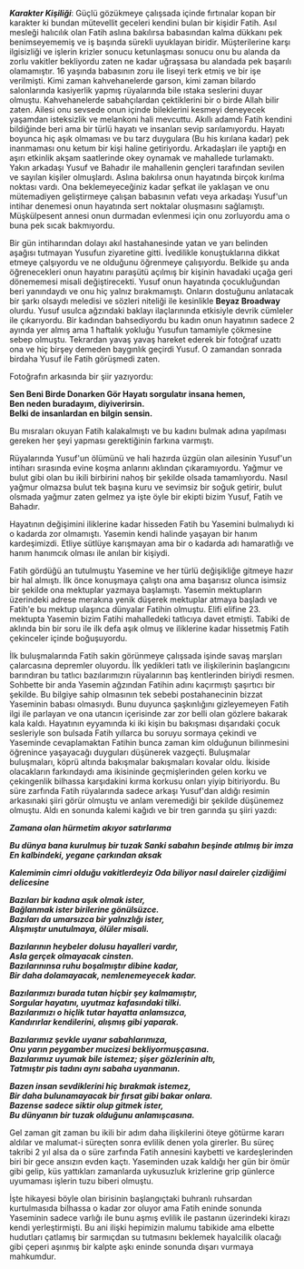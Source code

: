 ***Karakter Kişiliği***: Güçlü gözükmeye çalışsada içinde fırtınalar kopan bir karakter ki bundan mütevellit geceleri kendini bulan bir kişidir Fatih. Asıl mesleği halıcılık olan Fatih aslına bakılırsa babasından kalma dükkanı pek benimseyememiş ve iş başında sürekli uyuklayan biridir. Müşterilerine karşı ilgisizliği ve işlerin krizler sonucu ketunlaşması sonucu onu bu alanda da zorlu vakitler bekliyordu zaten ne kadar uğraşsasa bu alandada pek başarılı olamamıştır. 16 yaşında babasının zoru ile liseyi terk etmiş ve bir işe verilmişti. Kimi zaman kahvehanelerde garson, kimi zaman bilardo salonlarında kasiyerlik yapmış rüyalarında bile ıstaka seslerini duyar olmuştu. Kahvehanelerde sabahçılardan çektiklerini bir o birde Allah bilir zaten. Ailesi onu sevsede onun içinde bileklerini kesmeyi deneyecek yaşamdan isteksizlik ve melankoni hali mevcuttu. Akıllı adamdı Fatih kendini bildiğinde beri ama bir türlü hayatı ve insanları sevip sarılamıyordu. Hayatı boyunca hiç aşık olmaması ve bu tarz duygulara (Bu his kırılana kadar) pek inanmaması onu ketum bir kişi haline getiriyordu. Arkadaşları ile yaptığı en aşırı etkinlik akşam saatlerinde okey oynamak ve mahallede turlamaktı. Yakın arkadaşı Yusuf ve Bahadır ile mahallenin gençleri tarafından sevilen ve sayılan kişiler olmuşlardı. Aslına bakılırsa onun hayatında birçok kırılma noktası vardı. Ona beklemeyeceğiniz kadar şefkat ile yaklaşan ve onu mütemadiyen geliştirmeye çalışan babasının vefatı veya arkadaşı Yusuf'un intihar denemesi onun hayatında sert noktalar oluşmasını sağlamıştı. Müşkülpesent annesi onun durmadan evlenmesi için onu zorluyordu ama o buna pek sıcak bakmıyordu. 

Bir gün intiharından dolayı akıl hastahanesinde yatan ve yarı belinden aşağısı tutmayan Yusufun ziyaretine gitti. İvedilikle konuştuklarına dikkat etmeye çalşıyordu ve ne olduğunu öğrenmeye çalışıyordu. Belkide şu anda öğrenecekleri onun hayatını paraşütü açılmış bir kişinin havadaki uçağa geri dönememesi misali değiştirecekti. Yusuf onun hayatında çocukluğundan beri yanındaydı ve onu hiç yalnız bırakmamıştı. Onların dostuğunu anlatacak bir şarkı olsaydı meledisi ve sözleri niteliği ile kesinlikle **Beyaz Broadway** olurdu. Yusuf usulca ağzındaki baklayı ilaçlarınında etkisiyle devrik cümleler ile çıkarıyordu. Bir kadından bahsediyordu bu kadın onun hayatının sadece 2 ayında yer almış ama 1 haftalık yokluğu Yusufun tamamiyle çökmesine sebep olmuştu. Tekrardan yavaş yavaş hareket ederek bir fotoğraf uzattı ona ve hiç birşey demeden baygınlık geçirdi Yusuf. O zamandan sonrada birdaha Yusuf ile Fatih görüşmedi zaten. 

Fotoğrafın arkasında bir şiir yazıyordu:

**Sen Beni Birde Donarken Gör
Hayatı sorgulatır insana hemen,  
Ben neden buradayım, diyiverirsin.  
Belki de insanlardan en bilgin sensin.**

Bu mısraları okuyan Fatih kalakalmıştı ve bu kadını bulmak adına yapılması gereken her şeyi yapması gerektiğinin farkına varmıştı.

Rüyalarında Yusuf'un ölümünü ve hali hazırda üzgün olan ailesinin Yusuf'un intiharı sırasında evine koşma anlarını aklından çıkaramıyordu. Yağmur ve bulut gibi olan bu ikili birbirini nahoş bir şekilde olsada tamamlıyordu. Nasıl yağmur olmazsa bulut tek başına kuru ve sevimsiz bir soğuk getirir, bulut olsmada yağmur zaten gelmez ya işte öyle bir ekipti bizim Yusuf, Fatih ve Bahadır.

Hayatının değişimini iliklerine kadar hisseden Fatih bu Yasemini bulmalıydı ki o kadarda zor olmamıştı. Yasemin kendi halinde yaşayan bir hanım kardeşimizdi. Etliye sütlüye karışmayan ama bir o kadarda adı hamaratlığı ve hanım hanımcık olması ile anılan bir kişiydi. 

Fatih gördüğü an tutulmuştu Yasemine ve her türlü değişikliğe gitmeye hazır bir hal almıştı. İlk önce konuşmaya çalıştı ona ama başarısız olunca isimsiz bir şekilde ona mektuplar yazmaya başlamıştı. Yasemin mektupların üzerindeki adrese merakına yenik düşerek mektuplar atmaya başladı ve Fatih'e bu mektup ulaşınca dünyalar Fatihin olmuştu. Elifi elifine 23. mektupta Yasemin bizim Fatihi mahalledeki tatlıcıya davet etmişti. Tabiki de aklında bin bir soru ile ilk defa aşık olmuş ve iliklerine kadar hissetmiş Fatih çekinceler içinde boğuşuyordu.

İlk buluşmalarında Fatih sakin görünmeye çalışsada işinde savaş marşları çalarcasına depremler oluyordu. İlk yedikleri tatlı ve ilişkilerinin başlangıcını barındıran bu tatlıcı bazılarımızın rüyalarının baş kentlerinden biriydi resmen. Sohbette bir anda Yasemin ağzından Fatihin adını kaçırmıştı şaşırtıcı bir şekilde. Bu bilgiye sahip olmasının tek sebebi postahanecinin bizzat Yaseminin babası olmasıydı. Bunu duyunca şaşkınlığını gizleyemeyen Fatih ilgi ile parlayan ve ona utancın içerisinde zar zor belli olan gözlere bakarak kala kaldı. Hayatının eyyamında ki iki kişin bu bakışması dışarıdaki çocuk sesleriyle son bulsada Fatih yıllarca bu soruyu sormaya çekindi ve Yaseminde cevaplamaktan Fatihin bunca zaman kim olduğunun bilinmesini öğrenince yaşayacağı duyguları düşünerek vazgeçti. Buluşmalar buluşmaları, köprü altında bakışmalar bakışmaları kovalar oldu. İkiside olacakların farkındaydı ama ikisininde geçmişlerinden gelen korku ve çekingenlik bilhassa karşıdakini kırma korkusu onları yiyip bitiriyordu. Bu süre zarfında Fatih rüyalarında sadece arkaşı Yusuf'dan aldığı resimin arkasınaki şiiri görür olmuştu ve anlam veremediği bir şekilde düşünemez olmuştu. Aldı en sonunda kalemi kağıdı ve bir tren garında şu şiiri yazdı:

***Zamana olan hürmetim akıyor satırlarıma***

***Bu dünya bana kurulmuş bir tuzak
Sanki sabahın beşinde atılmış bir imza
En kalbindeki, yegane çarkından aksak***

***Kalemimin cimri olduğu vakitlerdeyiz
Oda biliyor nasıl daireler çizdiğimi delicesine***

***Bazıları bir kadına aşık olmak ister,  
Bağlanmak ister birilerine gönülsüzce.  
Bazıları da umarsızca bir yalnızlığı ister,  
Alışmıştır unutulmaya, ölüler misali.***

***Bazılarının heybeler dolusu hayalleri vardır,  
Asla gerçek olmayacak cinsten.  
Bazılarınınsa ruhu boşalmıştır dibine kadar,  
Bir daha dolamayacak, nemlenemeyecek kadar.***

***Bazılarımızı burada tutan hiçbir şey kalmamıştır,  
Sorgular hayatını, uyutmaz kafasındaki tilki.  
Bazılarımızı o hiçlik tutar hayatta anlamsızca,  
Kandırırlar kendilerini, alışmış gibi yaparak.***

***Bazılarımız şevkle uyanır sabahlarımıza,  
Onu yarın peygamber mucizesi bekliyormuşçasına.  
Bazılarımız uyumak bile istemez; şişer gözlerinin altı,  
Tatmıştır pis tadını aynı sabaha uyanmanın.***

***Bazen insan sevdiklerini hiç bırakmak istemez,  
Bir daha bulunamayacak bir fırsat gibi bakar onlara.  
Bazense sadece siktir olup gitmek ister,  
Bu dünyanın bir tuzak olduğunu anlamışcasına.***

Gel zaman git zaman bu ikili bir adım daha ilişkilerini öteye götürme kararı aldılar ve malumat-i süreçten sonra evlilik denen yola girerler. Bu süreç takribi 2 yıl alsa da o süre zarfında Fatih annesini kaybetti ve kardeşlerinden biri bir gece ansızın evden kaçtı. Yaseminden uzak kaldığı her gün bir ömür gibi gelip, küs yattıkları zamanlarda uykusuzluk krizlerine grip günlerce uyumaması işlerin tuzu biberi olmuştu.

İşte hikayesi böyle olan birisinin başlangıçtaki buhranlı ruhsardan kurtulmasıda bilhassa o kadar zor oluyor ama Fatih eninde sonunda Yaseminin sadece varlığı ile bunu aşmış evlilik ile pastanın üzerindeki kirazı kendi yerleştirmişti. Bu ani ilişki hepimizin malumu tabikide ama elbette hudutları çatlamış bir sarmıçdan su tutmasını beklemek hayalcilik olacağı gibi çeperi aşınmış bir kalpte aşkı eninde sonunda dışarı vurmaya mahkumdur.

